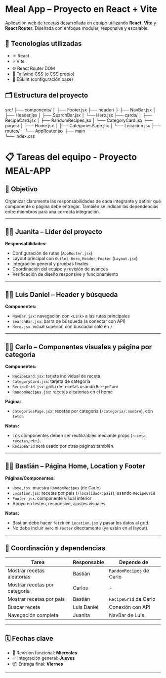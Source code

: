 # Meal App – Proyecto en React + Vite

Aplicación web de recetas desarrollada en equipo utilizando **React**, **Vite** y **React Router**. 
Diseñada con enfoque modular, responsive y escalable.

## 🚀 Tecnologías utilizadas

- ⚛️ React
- ⚡ Vite
- 🌐 React Router DOM
- 💨 Tailwind CSS (o CSS propio)
- 🧪 ESLint (configuración base)


## 🗂 Estructura del proyecto

src/
├── components/
│     ├── Footer.jsx
├── header/
├     ├── NavBar.jsx
│     ├── Header.jsx
│     ├── SearchBar.jsx
│     └── Hero.jsx
├── cards/
│     ├── RecipeCard.jsx
│     ├── RandomRecipes.jsx
│     └── CategoryCard.jsx
├── pages/
│     ├── Home.jsx
│     ├── CategoriesPage.jsx
│     └── Locacion.jsx
├── routes/
│     └── AppRouter.jsx
├── main  
└── index.css
# 📋 Tareas del equipo - Proyecto MEAL-APP

## 🎯 Objetivo
Organizar claramente las responsabilidades de cada integrante y definir qué componente o página debe entregar. También se indican las dependencias entre miembros para una correcta integración.

---

## 👩‍💼 Juanita – Líder del proyecto

**Responsabilidades:**
- Configuración de rutas (`AppRouter.jsx`)
- Layout principal con `Outlet`, `Hero`, `Header`, `Footer` (`Layout.jsx`)
- Integración general y pruebas finales
- Coordinación del equipo y revisión de avances
- Verificación de diseño responsive y funcionamiento

---

## 👨‍💻 Luis Daniel – Header y búsqueda

**Componentes:**
- `NavBar.jsx`: navegación con `<Link>` a las rutas principales
- `SearchBar.jsx`: barra de búsqueda (a conectar con API)
- `Hero.jsx`: visual superior, con buscador solo en `/`

---

## 👩‍💻 Carlo – Componentes visuales y página por categoría

**Componentes:**
- `RecipeCard.jsx`: tarjeta individual de receta
- `CategoryCard.jsx`: tarjeta de categoría
- `RecipeGrid.jsx`: grilla de recetas usando `RecipeCard`
- `RandomRecipes.jsx`: recetas aleatorias en el home

**Página:**
- `CategoriesPage.jsx`: recetas por categoría (`/categoria/:nombre`), con `fetch`

**Notas:**
- Los componentes deben ser reutilizables mediante props (`receta`, `recetas`, etc.).
- `RecipeGrid` será usado por otras páginas también.

---

## 👨‍💻 Bastián – Página Home, Location y Footer

**Páginas/Componentes:**
- `Home.jsx`: muestra `RandomRecipes` (de Carlo)
- `Location.jsx`: recetas por país (`/localidad/:pais`), usando `RecipeGrid`
- `Footer.jsx`: componente visual inferior
- Apoyo en testeo, responsive, ajustes visuales

**Notas:**
- Bastián debe hacer `fetch` en `Location.jsx` y pasar los datos al grid.
- No debe incluir `Hero` ni `Footer` directamente (ya están en el layout).

---

## 🧪 Coordinación y dependencias

| Tarea                        | Responsable | Depende de          |
|-----------------------------|-------------|----------------------|
| Mostrar recetas aleatorias  | Bastián     | `RandomRecipes` de Carlo |
| Mostrar recetas por categoría | Carlos    | -                    |
| Mostrar recetas por país    | Bastián     | `RecipeGrid` de Carlo     |
| Buscar receta               | Luis Daniel | Conexión con API     |
| Navegación completa         | Juanita     | NavBar de Luis       |

---

## 🗓️ Fechas clave

- 🔄 Revisión funcional: **Miércoles**
- ✅ Integración general: **Jueves**
- 📦 Entrega final: **Viernes**

---
